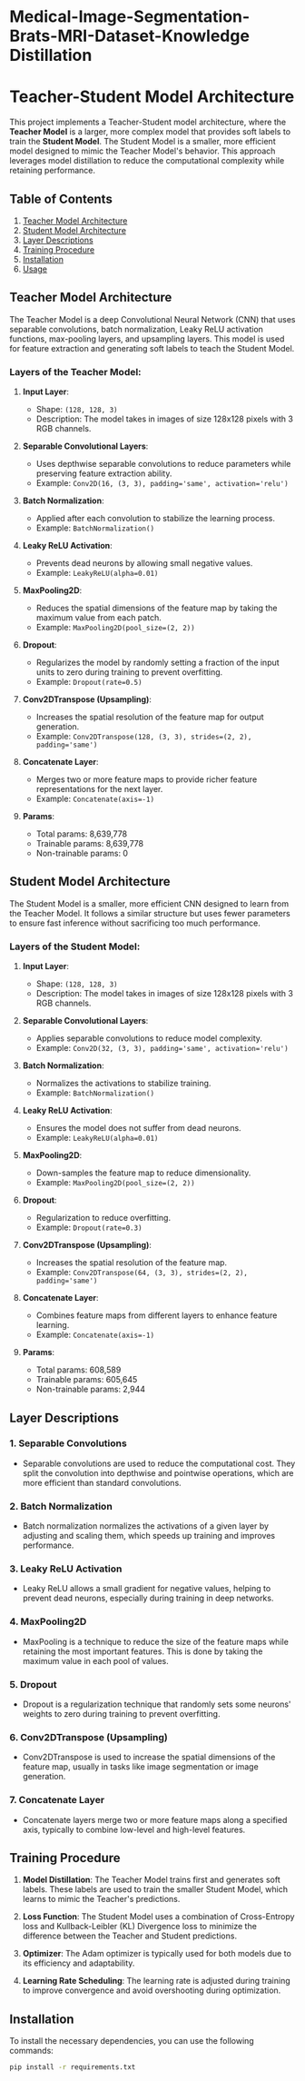 # Medical-Image-Segmentation-Brats-MRI-Dataset-Knowledge Distillation 
# Teacher-Student Model Architecture

This project implements a Teacher-Student model architecture, where the **Teacher Model** is a larger, more complex model that provides soft labels to train the **Student Model**. The Student Model is a smaller, more efficient model designed to mimic the Teacher Model's behavior. This approach leverages model distillation to reduce the computational complexity while retaining performance.

## Table of Contents
1. [Teacher Model Architecture](#teacher-model-architecture)
2. [Student Model Architecture](#student-model-architecture)
3. [Layer Descriptions](#layer-descriptions)
4. [Training Procedure](#training-procedure)
5. [Installation](#installation)
6. [Usage](#usage)

## Teacher Model Architecture

The Teacher Model is a deep Convolutional Neural Network (CNN) that uses separable convolutions, batch normalization, Leaky ReLU activation functions, max-pooling layers, and upsampling layers. This model is used for feature extraction and generating soft labels to teach the Student Model.

### Layers of the Teacher Model:
1. **Input Layer**:
   - Shape: `(128, 128, 3)`
   - Description: The model takes in images of size 128x128 pixels with 3 RGB channels.

2. **Separable Convolutional Layers**:
   - Uses depthwise separable convolutions to reduce parameters while preserving feature extraction ability.
   - Example: `Conv2D(16, (3, 3), padding='same', activation='relu')`

3. **Batch Normalization**:
   - Applied after each convolution to stabilize the learning process.
   - Example: `BatchNormalization()`

4. **Leaky ReLU Activation**:
   - Prevents dead neurons by allowing small negative values.
   - Example: `LeakyReLU(alpha=0.01)`

5. **MaxPooling2D**:
   - Reduces the spatial dimensions of the feature map by taking the maximum value from each patch.
   - Example: `MaxPooling2D(pool_size=(2, 2))`

6. **Dropout**:
   - Regularizes the model by randomly setting a fraction of the input units to zero during training to prevent overfitting.
   - Example: `Dropout(rate=0.5)`

7. **Conv2DTranspose (Upsampling)**:
   - Increases the spatial resolution of the feature map for output generation.
   - Example: `Conv2DTranspose(128, (3, 3), strides=(2, 2), padding='same')`

8. **Concatenate Layer**:
   - Merges two or more feature maps to provide richer feature representations for the next layer.
   - Example: `Concatenate(axis=-1)`
9. **Params**:
    - Total params: 8,639,778
    - Trainable params: 8,639,778
    - Non-trainable params: 0
## Student Model Architecture

The Student Model is a smaller, more efficient CNN designed to learn from the Teacher Model. It follows a similar structure but uses fewer parameters to ensure fast inference without sacrificing too much performance.

### Layers of the Student Model:
1. **Input Layer**:
   - Shape: `(128, 128, 3)`
   - Description: The model takes in images of size 128x128 pixels with 3 RGB channels.

2. **Separable Convolutional Layers**:
   - Applies separable convolutions to reduce model complexity.
   - Example: `Conv2D(32, (3, 3), padding='same', activation='relu')`

3. **Batch Normalization**:
   - Normalizes the activations to stabilize training.
   - Example: `BatchNormalization()`

4. **Leaky ReLU Activation**:
   - Ensures the model does not suffer from dead neurons.
   - Example: `LeakyReLU(alpha=0.01)`

5. **MaxPooling2D**:
   - Down-samples the feature map to reduce dimensionality.
   - Example: `MaxPooling2D(pool_size=(2, 2))`

6. **Dropout**:
   - Regularization to reduce overfitting.
   - Example: `Dropout(rate=0.3)`

7. **Conv2DTranspose (Upsampling)**:
   - Increases the spatial resolution of the feature map.
   - Example: `Conv2DTranspose(64, (3, 3), strides=(2, 2), padding='same')`

8. **Concatenate Layer**:
   - Combines feature maps from different layers to enhance feature learning.
   - Example: `Concatenate(axis=-1)`
     
9. **Params**:
    - Total params: 608,589
    - Trainable params: 605,645
    - Non-trainable params: 2,944

## Layer Descriptions

### 1. **Separable Convolutions**
   - Separable convolutions are used to reduce the computational cost. They split the convolution into depthwise and pointwise operations, which are more efficient than standard convolutions.

### 2. **Batch Normalization**
   - Batch normalization normalizes the activations of a given layer by adjusting and scaling them, which speeds up training and improves performance.

### 3. **Leaky ReLU Activation**
   - Leaky ReLU allows a small gradient for negative values, helping to prevent dead neurons, especially during training in deep networks.

### 4. **MaxPooling2D**
   - MaxPooling is a technique to reduce the size of the feature maps while retaining the most important features. This is done by taking the maximum value in each pool of values.

### 5. **Dropout**
   - Dropout is a regularization technique that randomly sets some neurons' weights to zero during training to prevent overfitting.

### 6. **Conv2DTranspose (Upsampling)**
   - Conv2DTranspose is used to increase the spatial dimensions of the feature map, usually in tasks like image segmentation or image generation.

### 7. **Concatenate Layer**
   - Concatenate layers merge two or more feature maps along a specified axis, typically to combine low-level and high-level features.

## Training Procedure

1. **Model Distillation**: The Teacher Model trains first and generates soft labels. These labels are used to train the smaller Student Model, which learns to mimic the Teacher's predictions.
   
2. **Loss Function**: The Student Model uses a combination of Cross-Entropy loss and Kullback-Leibler (KL) Divergence loss to minimize the difference between the Teacher and Student predictions.

3. **Optimizer**: The Adam optimizer is typically used for both models due to its efficiency and adaptability.

4. **Learning Rate Scheduling**: The learning rate is adjusted during training to improve convergence and avoid overshooting during optimization.

## Installation

To install the necessary dependencies, you can use the following commands:

```bash
pip install -r requirements.txt
